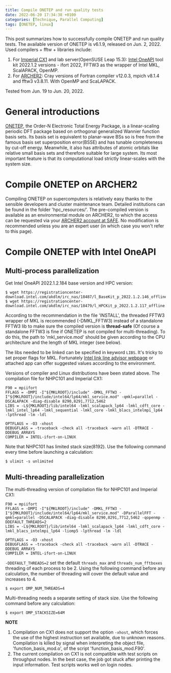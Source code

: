 ```yaml
---
title: Compile ONETEP and run quality tests
date: 2022-06-20 17:34:38 +0100
categories: [Technique, Parallel Computing]
tags: [ONETEP, linux]
---
```

This post summarizes how to successfully compile ONETEP and run quality tests. The available version of ONETEP is v6.1.9, released on Jun. 2, 2022. Used compilers + fftw + libraries include:

1. For [Imperial CX1](https://www.imperial.ac.uk/admin-services/ict/self-service/research-support/rcs/) and lab server(OpenSUSE Leap 15.3): [Intel OneAPI](https://www.intel.cn/content/www/cn/zh/developer/tools/oneapi/toolkits.html#gs.45znw6) tool kit 2022.1.2 versions - ifort 2022, FFTW3 as the wrapper of Intel MKL, ScalAPACK, OpenMP.  
2. For [ARCHER2](https://docs.archer2.ac.uk/): Cray versions of Fortran compiler v12.0.3, mpich v8.1.4 and fftw3 v3.8.11. With OpenMP and ScaLAPACK.  

Tested from Jun. 19 to Jun. 20, 2022.

# General introductions

[ONETEP](https://onetep.org/), the Order-N Electronic Total Energy Package, is a linear-scaling periodic DFT package based on orthogonal generalized Wannier function basis sets. Its basis set is equivalent to planar-wave BSs so is free from the famous basis set superposition error(BSSE) and has tunable completeness by cut-off energy. Meanwhile, it also has attributes of atomic orbitals like relative small basis sets and therefore suitable for large system. Its most important feature is that its computational load strictly linear-scales with the system size.

# Compile ONETEP on ARCHER2

Compiling ONETEP on supercomputers is relatively easy thanks to the sensible developers and cluster maintenance team. Detailed institutions can be found in the folder 'hpc_resources/'. The pre-compiled version is available as an environmental module on ARCHER2, to which the access can be requested via your [ARCHER2 account at SAFE](https://safe.epcc.ed.ac.uk/). No modification is recommended unless you are an expert user (in which case you won't refer to this page).

# Compile ONETEP with Intel OneAPI
## Multi-process parallelization

Get Intel OneAPI 2022.1.2.184 base version and HPC version:

``` console
$ wget https://registrationcenter-download.intel.com/akdlm/irc_nas/18487/l_BaseKit_p_2022.1.2.146_offline.sh
$ wget https://registrationcenter-download.intel.com/akdlm/irc_nas/18479/l_HPCKit_p_2022.1.2.117_offline.sh
``` 

According to the recommendation in the file 'INSTALL', the threaded FFTW3 wrapper of MKL is recommended (-DMKL_FFTW3) instead of a standalone FFTW3 lib to make sure the compiled version is **thread-safe** (Of course a standalone FFTW3 is fine if ONETEP is not compiled for multi-threading). To do this, the path to 'mkl_service.mod' should be given according to the CPU architecture and the length of MKL integer (see below).

The libs needed to be linked can be specified in keyword `LIBS`. It's tricky to set proper flags for MKL. Fortunately [Intel link line advisor webpage](https://www.intel.com/content/www/us/en/developer/tools/oneapi/onemkl-link-line-advisor.html#gs.487b5w) or attached app can offer suggested values according to the environment.

Versions of compiler and Linux distributions have been stated above. The compilation file for NHPC101 and Imperial CX1:

```
F90 = mpiifort
FFLAGS = -DMPI -I"${MKLROOT}/include" -DMKL_FFTW3 -I"${MKLROOT}/include/intel64/lp64/mkl_service.mod" -qmkl=parallel -DSCALAPACK -diag-disable 8290,8291,7712,5462 
LIBS = -L${MKLROOT}/lib/intel64 -lmkl_scalapack_lp64 -lmkl_cdft_core -lmkl_intel_lp64 -lmkl_sequential -lmkl_core -lmkl_blacs_intelmpi_lp64 -lpthread -lm -ldl

OPTFLAGS = -O3 -xhost
DEBUGFLAGS = -traceback -check all -traceback -warn all -DTRACE -DDEBUG_ARRAYS
COMPILER = INTEL-ifort-on-LINUX
```

Note that NHPC101 has limited stack size(8192). Use the following command every time before launching a calculation:

``` console
$ ulimit -s unlimited
```

## Multi-threading parallelization

The multi-threading version of compilation file for NHPC101 and Imperial CX1:

```
F90 = mpiifort
FFLAGS = -DMPI -I"${MKLROOT}/include" -DMKL_FFTW3 -I"${MKLROOT}/include/intel64/lp64/mkl_service.mod" -DParallelFFT -qmkl=parallel -DSCALAPACK -diag-disable 8290,8291,7712,5462 -qopenmp -DDEFAULT_THREADS=2
LIBS = -L${MKLROOT}/lib/intel64 -lmkl_scalapack_lp64 -lmkl_cdft_core -lmkl_blacs_intelmpi_lp64 -liomp5 -lpthread -lm -ldl

OPTFLAGS = -O3 -xhost
DEBUGFLAGS = -traceback -check all -traceback -warn all -DTRACE -DDEBUG_ARRAYS
COMPILER = INTEL-ifort-on-LINUX
```

`-DDEFAULT_THREADS=2` set the default `threads_max` and `threads_num_fftboxes` threading of each process to be 2. Using the following command before any calculation, the number of threading will cover the default value and increases to 4.

``` console
$ export OMP_NUM_THREADS=4
```

Multi-threading needs a separate setting of stack size. Use the following command before any calculation:

``` console
$ export OMP_STACKSIZE=64M
```

**NOTE**  
1. Compilation on CX1 does not support the option `-xhost`, which forces the use of the highest instruction set available, due to unknown reasons. Compilation is killed by signal when interpreting the object file, 'function_basis_mod.o', of the script 'function_basis_mod.F90'.    
2. The current compilation on CX1 is not compatible with test scripts on throughput nodes. In the best case, the job got stuck after printing the input information. Test scripts works well on login nodes.